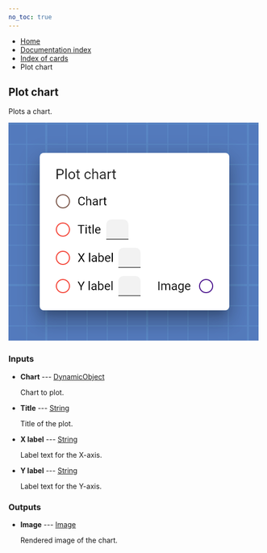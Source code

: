 ```yaml
---
no_toc: true
---
```


<ul class="breadcrumb">
    <li><a href="">Home</a></li>
    <li><a href="documentation">Documentation index</a></li>
    <li><a href="cards/">Index of cards</a></li>
    <li>Plot chart</li>
</ul>

## Plot chart

Plots a chart.

!["Plot chart" card](assets/img/cards/plotChart.png)


### Inputs


* **Chart** --- [DynamicObject](types/DynamicObject)

  Chart to plot.

* **Title** --- [String](types/String)

  Title of the plot.

* **X label** --- [String](types/String)

  Label text for the X-axis.

* **Y label** --- [String](types/String)

  Label text for the Y-axis.





### Outputs


* **Image** --- [Image](types/Image)

  Rendered image of the chart.




